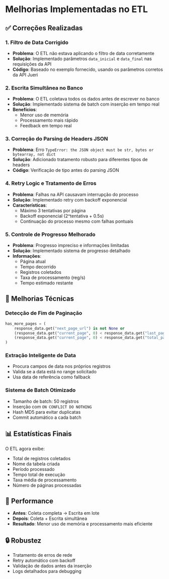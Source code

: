 # Melhorias Implementadas no ETL

## ✅ Correções Realizadas

### 1. Filtro de Data Corrigido
- **Problema**: O ETL não estava aplicando o filtro de data corretamente
- **Solução**: Implementado parâmetros `data_inicial` e `data_final` nas requisições da API
- **Código**: Baseado no exemplo fornecido, usando os parâmetros corretos da API Jueri

### 2. Escrita Simultânea no Banco
- **Problema**: O ETL coletava todos os dados antes de escrever no banco
- **Solução**: Implementado sistema de batch com inserção em tempo real
- **Benefícios**: 
  - Menor uso de memória
  - Processamento mais rápido
  - Feedback em tempo real

### 3. Correção do Parsing de Headers JSON
- **Problema**: Erro `TypeError: the JSON object must be str, bytes or bytearray, not dict`
- **Solução**: Adicionado tratamento robusto para diferentes tipos de headers
- **Código**: Verificação de tipo antes do parsing JSON

### 4. Retry Logic e Tratamento de Erros
- **Problema**: Falhas na API causavam interrupção do processo
- **Solução**: Implementado retry com backoff exponencial
- **Características**:
  - Máximo 3 tentativas por página
  - Backoff exponencial (2^tentativa + 0.5s)
  - Continuação do processo mesmo com falhas pontuais

### 5. Controle de Progresso Melhorado
- **Problema**: Progresso impreciso e informações limitadas
- **Solução**: Implementado sistema de progresso detalhado
- **Informações**:
  - Página atual
  - Tempo decorrido
  - Registros coletados
  - Taxa de processamento (reg/s)
  - Tempo estimado restante

## 🔧 Melhorias Técnicas

### Detecção de Fim de Paginação
```python
has_more_pages = (
    response_data.get("next_page_url") is not None or
    (response_data.get("current_page", 0) < response_data.get("last_page", 1)) or
    (response_data.get("current_page", 0) < response_data.get("total_pages", 1))
)
```

### Extração Inteligente de Data
- Procura campos de data nos próprios registros
- Valida se a data está no range solicitado
- Usa data de referência como fallback

### Sistema de Batch Otimizado
- Tamanho de batch: 50 registros
- Inserção com `ON CONFLICT DO NOTHING`
- Hash MD5 para evitar duplicatas
- Commit automático a cada batch

## 📊 Estatísticas Finais
O ETL agora exibe:
- Total de registros coletados
- Nome da tabela criada
- Período processado
- Tempo total de execução
- Taxa média de processamento
- Número de páginas processadas

## 🚀 Performance
- **Antes**: Coleta completa → Escrita em lote
- **Depois**: Coleta + Escrita simultânea
- **Resultado**: Menor uso de memória e processamento mais eficiente

## 🔒 Robustez
- Tratamento de erros de rede
- Retry automático com backoff
- Validação de dados antes da inserção
- Logs detalhados para debugging

